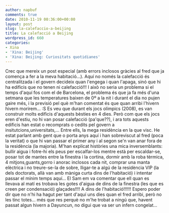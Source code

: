 ```yaml
---
author: napbuf
comments: true
date: 2010-11-19 00:36:00+00:00
layout: post
slug: la-calefaccio-a-beijing
title: La calefacció a Beijing
wordpress_id: 660
categories:
- Xina
- 'Xina: Beijing'
- 'Xina: Beijing: Curiositats quotidianes'
---
```


Crec que mereix un post especial (amb errors inclosos gràcies al fred que ja comença a fer a la meva habitació...).
Aquí no només la calefacció és centralitzada i el govern decideix quan l'engega i quan l'apaga, sinó que hi ha edificis que no tenen ni calefacció!!!
I això no seria un problema si el temps d'aquí fos com el de Barcelona, el problema és que ja fa més d'una setmana que les temperatures baixen de 0º a la nit i durant el dia no pujen gaire més, i la previsió pel què m'han comentat és que quan arribi l'hivern hivern morirem... :S
Es veu que durant els jocs olímpics (2008), es van construir molts edificis d'aquests bèsties en 4 dies. Però com que els jocs eren d'estiu, no hi van posar calefacció (pa'que??), i ara tots aquests edificis han estat o recomprats o cedits pel govern a insitutcions,universitats,... Entre ells, la mega residència en la que visc. He estat parlant amb gent que o porta anys aquí i han sobreviscut al fred (poca la veritat) o que hi van passar el primer any i al segon se'n van anar fora de la residència (la majoria).
M'han explicat històries una mica inversemblants: bullir aigua i fotre-hi els peus per escalfar-los mentre està per escaldar-se, posar tot de mantes entre la finestra i la cortina, dormir amb la roba tèrmica, 4 mitjons,guants,gorro i anorac inclosos cada nit, comprar una manta elèctrica i no treure-se-la de sobre, lligar-te a algú de la residència VIP (la dels doctorats, allà van amb màniga curta dins de l'habitació) i intentar passar el mínim temps aquí... El Sam em va comentar que ell quan es llevava al matí es trobava les gotes d'aigua de dins de la finestra (les que es creen per condensació) glaçades!!!! A dins de l'habitació!!!!!!
Espero poder dir que no n'hi ha hagut per tant d'aquí uns dies quan el fred arribi, però no les tinc totes... més que res perquè no m'he trobat a ningú que, havent passat algun hivern a Dayuncun, no digui que va ser un infern congelat...
